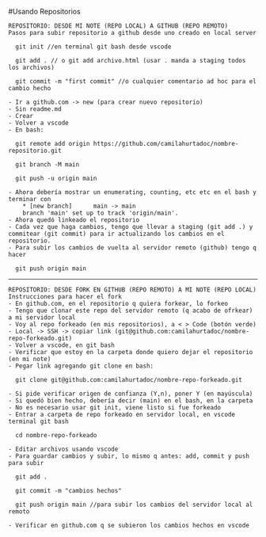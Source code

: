 #Usando Repositorios

    REPOSITORIO: DESDE MI NOTE (REPO LOCAL) A GITHUB (REPO REMOTO)
    Pasos para subir repositorio a github desde uno creado en local server

      git init //en terminal git bash desde vscode

      git add . // o git add archivo.html (usar . manda a staging todos los archivos)

      git commit -m "first commit" //o cualquier comentario ad hoc para el cambio hecho

    - Ir a github.com -> new (para crear nuevo repositorio)
    - Sin readme.md
    - Crear
    - Volver a vscode
    - En bash:

      git remote add origin https://github.com/camilahurtadoc/nombre-repositorio.git

      git branch -M main

      git push -u origin main

    - Ahora debería mostrar un enumerating, counting, etc etc en el bash y terminar con
        * [new branch]      main -> main
        branch 'main' set up to track 'origin/main'. 
    - Ahora quedó linkeado el repositorio
    - Cada vez que haga cambios, tengo que llevar a staging (git add .) y 
    commitear (git commit) para ir actualizando los cambios en el repositorio.
    - Para subir los cambios de vuelta al servidor remoto (github) tengo q hacer

      git push origin main
    

--------------------------------------------------------------------------------


    REPOSITORIO: DESDE FORK EN GITHUB (REPO REMOTO) A MI NOTE (REPO LOCAL)
    Instrucciones para hacer el fork
    - En github.com, en el repositorio q quiera forkear, lo forkeo
    - Tengo que clonar este repo del servidor remoto (q acabo de ofrkear) a mi servidor local
    - Voy al repo forkeado (en mis repositorios), a < > Code (botón verde)
    - Local -> SSH -> copiar link (git@github.com:camilahurtadoc/nombre-repo-forkeado.git)
    - Volver a vscode, en git bash
    - Verificar que estoy en la carpeta donde quiero dejar el repositorio (en mi note)
    - Pegar link agregando git clone en bash:

      git clone git@github.com:camilahurtadoc/nombre-repo-forkeado.git

    - Si pide verificar origen de confianza (Y,n), poner Y (en mayúscula)
    - Si quedó bien hecho, debería decir (main) en el bash, en la carpeta
    - No es necesario usar git init, viene listo si fue forkeado
    - Entrar a carpeta de repo forkeado en servidor local, en vscode terminal git bash

      cd nombre-repo-forkeado

    - Editar archivos usando vscode
    - Para guardar cambios y subir, lo mismo q antes: add, commit y push para subir

      git add .

      git commit -m "cambios hechos"

      git push origin main //para subir los cambios del servidor local al remoto

    - Verificar en github.com q se subieron los cambios hechos en vscode